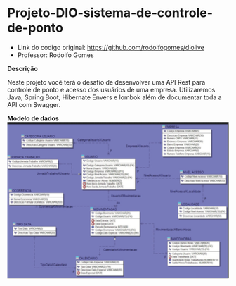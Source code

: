 # Projeto-DIO-sistema-de-controle-de-ponto

* Link do codigo original: https://github.com/rodolfogomes/diolive  
* Professor: Rodolfo Gomes

**Descrição**

Neste projeto você terá o desafio de desenvolver uma API Rest para controle de ponto e acesso dos usuários de uma empresa. Utilizaremos Java, Spring Boot, Hibernate Envers e lombok além de documentar toda a API com Swagger.

**Modelo de dados** <br>
![](https://raw.githubusercontent.com/rdeconti/Projeto-DIO-Java-Spring-Controle-Ponto/main/modelo%20de%20dados.png)
